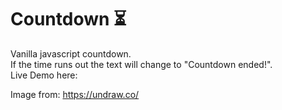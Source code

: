 # Countdown ⏳

Vanilla javascript countdown.  
If the time runs out the text will change to "Countdown ended!".  
Live Demo here:

Image from: https://undraw.co/
